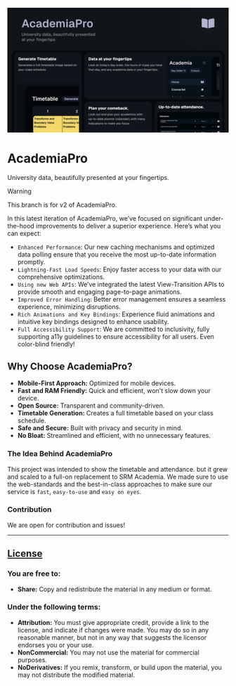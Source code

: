 ![image](/public/images/og.png)

# AcademiaPro

University data, beautifully presented at your fingertips.

> [!WARNING]
> This branch is for v2 of AcademiaPro.
> 
> In this latest iteration of AcademiaPro, we’ve focused on significant under-the-hood improvements to deliver a superior experience. Here’s what you can expect:
> - `Enhanced Performance`: Our new caching mechanisms and optimized data polling ensure that you receive the most up-to-date information promptly.
> - `Lightning-Fast Load Speeds`: Enjoy faster access to your data with our comprehensive optimizations.
> - `Using new Web APIs`: We’ve integrated the latest View-Transition APIs to provide smooth and engaging page-to-page animations.
> - `Improved Error Handling`: Better error management ensures a seamless experience, minimizing disruptions.
> - `Rich Animations and Key Bindings`: Experience fluid animations and intuitive key bindings designed to enhance usability.
> - `Full Accessibility Support`: We are committed to inclusivity, fully supporting a11y guidelines to ensure accessibility for all users. Even color-blind friendly!

## Why Choose AcademiaPro?

- **Mobile-First Approach:** Optimized for mobile devices.
- **Fast and RAM Friendly:** Quick and efficient, won't slow down your device.
- **Open Source:** Transparent and community-driven.
- **Timetable Generation:** Creates a full timetable based on your class schedule.
- **Safe and Secure:** Built with privacy and security in mind.
- **No Bloat:** Streamlined and efficient, with no unnecessary features.

### The Idea Behind AcademiaPro

This project was intended to show the timetable and attendance. but it grew and scaled to a full-on replacement to SRM Academia. We made sure to use the web-standards and the best-in-class approaches to make sure our service is `fast`, `easy-to-use` and `easy on eyes`.


### Contribution

We are open for contribution and issues!

---

## [License](https://creativecommons.org/licenses/by-nc-nd/4.0/)

### You are free to:

- **Share:** Copy and redistribute the material in any medium or format.

### Under the following terms:

- **Attribution:** You must give appropriate credit, provide a link to the license, and indicate if changes were made. You may do so in any reasonable manner, but not in any way that suggests the licensor endorses you or your use.
- **NonCommercial:** You may not use the material for commercial purposes.
- **NoDerivatives:** If you remix, transform, or build upon the material, you may not distribute the modified material.
